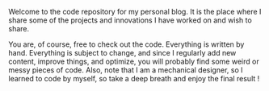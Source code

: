 Welcome to the code repository for my personal blog. It is the place where I share some of the projects and innovations I have worked on and wish to share.

You are, of course, free to check out the code. Everything is written by hand. Everything is subject to change, and since I regularly add new content, improve things, and optimize, you will probably find some weird or messy pieces of code. Also, note that I am a mechanical designer, so I learned to code by myself, so take a deep breath and enjoy the final result !
